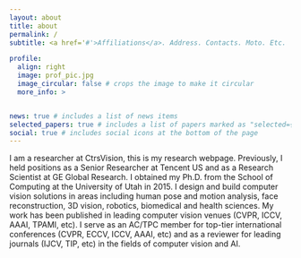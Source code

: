 ```yaml
---
layout: about
title: about
permalink: /
subtitle: <a href='#'>Affiliations</a>. Address. Contacts. Moto. Etc.

profile:
  align: right
  image: prof_pic.jpg
  image_circular: false # crops the image to make it circular
  more_info: >


news: true # includes a list of news items
selected_papers: true # includes a list of papers marked as "selected={true}"
social: true # includes social icons at the bottom of the page
---
```


I am a researcher at CtrsVision, this is my research webpage. Previously, I held positions as a Senior Researcher at Tencent US and as a Research Scientist at GE Global Research. I obtained my Ph.D. from the School of Computing at the University of Utah in 2015. I design and build computer vision solutions in areas including human pose and motion analysis, face reconstruction, 3D vision, robotics, biomedical and health sciences. My work has been published in leading computer vision venues (CVPR, ICCV, AAAI, TPAMI, etc). I serve as an AC/TPC member for top-tier international conferences (CVPR, ECCV, ICCV, AAAI, etc) and as a reviewer for leading journals (IJCV, TIP, etc) in the fields of computer vision and AI.
